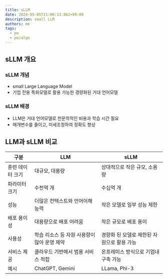```yaml
---
title: sLLM
date: 2024-05-05T21:00:13.862+09:00
description: small LLM
authors: me
tags:
  - pe
  - pe/algo
---
```


## sLLM 개요

### sLLM 개념

- small Large Language Model
- 기업 전용 특화모델로 활용 가능한 경량화된 거대 언어모델

### sLLM 배경

- LLM은 거대 언어모델로 천문학적인 비용과 학습 시간 필요
- 매개변수를 줄이고, 미세조정하여 정확도 향상

## LLM과 sLLM 비교

| 구분             | LLM                                         | sLLM                                       |
| ---------------- | ------------------------------------------- | ------------------------------------------ |
| 훈련 데이터 크기 | 대규모, 대용량                              | 상대적으로 작은 규모, 소용량               |
| 파라미터 크기    | 수천억 개                                   | 수십억 개                                  |
| 성능             | 더많은 컨텍스트와 언어이해능력              | 작은 모델로 일부 성능 제한                 |
| 배포 용이성      | 대용량으로 배포 어려움                      | 작은 규모로 배포 용이                      |
| 사용성           | 학습 리소스 등 자원 사용량이 많아 운영 제약 | 경량화 된 모델로 제한된 자원으로 활용 가능 |
| 서비스 제공      | 클라우드 기반에서 범용 서비스 적합          | 온프레미스 방식으로 기업내 구축 가능       |
| 예시             | ChatGPT, Gemini                             | LLama, Phi-3                               |
